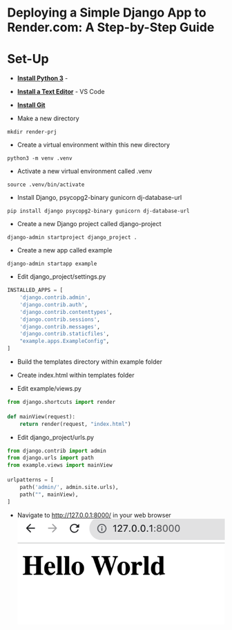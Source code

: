 # Deploying a Simple Django App to Render.com: A Step-by-Step Guide

# Set-Up

* **[Install Python 3](https://realpython.com/installing-python/)** - 

* **[Install a Text Editor](https://realpython.com/courses/python-development-visual-studio-code-setup-guide/)** - VS Code

* **[Install Git](https://git-scm.com/book/en/v2/Getting-Started-Installing-Git)** 


* Make a new directory

```shell
mkdir render-prj
```

* Create a virtual environment within this new directory 

```shell
python3 -m venv .venv
```

* Activate a new virtual environment called .venv
```shell
source .venv/bin/activate
```

* Install Django, psycopg2-binary gunicorn dj-database-url
```shell
pip install django psycopg2-binary gunicorn dj-database-url 
```

* Create a new Django project called django-project
```shell
django-admin startproject django_project .
```

* Create a new app called example
```shell
django-admin startapp example
```

* Edit django_project/settings.py
```python
INSTALLED_APPS = [
    'django.contrib.admin',
    'django.contrib.auth',
    'django.contrib.contenttypes',
    'django.contrib.sessions',
    'django.contrib.messages',
    'django.contrib.staticfiles',
    "example.apps.ExampleConfig",
]
```
* Build the templates directory within example folder

* Create index.html within templates folder

* Edit example/views.py

```python
from django.shortcuts import render

def mainView(request):
    return render(request, "index.html")
```

* Edit django_project/urls.py
```python
from django.contrib import admin
from django.urls import path
from example.views import mainView

urlpatterns = [
    path('admin/', admin.site.urls),
    path("", mainView),
]
```

* Navigate to http://127.0.0.1:8000/ in your web browser
![Sample output-1](https://github.com/nihathalici/Deploying-a-Simple-Django-App-to-Render-A-Step-by-Step-Guide/blob/main/screenshots/sample-screenshot-django-locally-running.png)

